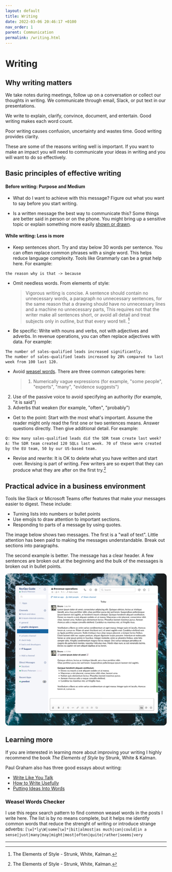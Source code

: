 ```yaml
---
layout: default
title: Writing
date: 2022-03-06 20:46:17 +0100
nav_order: 1
parent: Communication
permalink: /writing.html
---
```


# Writing

## Why writing matters

We take notes during meetings, follow up on a conversation or collect our thoughts in writing. We communicate through email, Slack, or put text in our presentations.

We write to explain, clarify, convince, document, and entertain.
Good writing makes each word count.

Poor writing causes confusion, uncertainty and wastes time.
Good writing provides clarity.

These are some of the reasons writing well is important. If you want to make an impact you will need to communicate your ideas in writing and you will want to do so effectively.

## Basic principles of effective writing

#### Before writing: Purpose and Medium

- What do I want to achieve with this message?
  Figure out what you want to say before you start writing.

- Is a written message the best way to communicate this?
  Some things are better said in person or on the phone. You might bring up a sensitive topic or explain something more easily [shown or drawn](https://revopsguide.net/visuals.html).

#### While writing: Less is more

- Keep sentences short.
  Try and stay below 30 words per sentence. You can often replace common phrases with a single word. This helps reduce language complexity.
  Tools like Grammarly can be a great help here.
  For example:

```
the reason why is that -> because
```

- Omit needless words. From elements of style:

  > Vigorous writing is concise. A sentence should contain no unnecessary words, a paragraph no unnecessary sentences, for the same reason that a drawing should have no unnecessary lines and a machine no unnecessary parts, This requires not that the writer make all sentences short, or avoid all detail and treat subjects only in outline, but that every word tell. [^1]

- Be specific:
  Write with nouns and verbs, not with adjectives and adverbs. In revenue operations, you can often replace adjectives with data. For example:

```
The number of sales-qualified leads increased significantly.
The number of sales-qualified leads increased by 20% compared to last week from 100 last 120.
```

- Avoid [weasel words](https://en.wikipedia.org/wiki/Weasel_word). There are three common categories here:
  > 1. Numerically vague expressions (for example, "some people", "experts", "many", "evidence suggests")

2. Use of the passive voice to avoid specifying an authority (for example, "it is said")
3. Adverbs that weaken (for example, "often", "probably")

- Get to the point:
  Start with the most what's important. Assume the reader might only read the first one or two sentences means.
  Answer questions directly. Then give additional detail.
  For example:

```
Q: How many sales-qualified leads did the SDR team create last week?
A: The SDR team created 120 SQLs last week. 70 of these were created by the EU team, 50 by our US-based team.
```

- Revise and rewrite:
  It is OK to delete what you have written and start over. Revising is part of writing. Few writers are so expert that they can produce what they are after on the first try.[^1]

## Practical advice in a business environment

Tools like Slack or Microsoft Teams offer features that make your messages easier to digest.
These include:

- Turning lists into numbers or bullet points
- Use emojis to draw attention to important sections.
- Responding to parts of a message by using quotes.

The image below shows two messages.
The first is a "wall of text". Little attention has been paid to making the messages understandable.
Break out sections into paragraphs.

The second example is better. The message has a clear header. A few sentences are broken out at the beginning and the bulk of the messages is broken out in bullet points.

![slack-message](/assets/img/slack-writing.png)

## Learning more

If you are interested in learning more about improving your writing I highly recommend the book _The Elements of Style_ by Strunk, White & Kalman.

Paul Graham also has three good essays about writing:

- [Write Like You Talk](http://www.paulgraham.com/talk.html)
- [How to Write Usefully](http://www.paulgraham.com/useful.html)
- [Putting Ideas Into Words](http://www.paulgraham.com/words.html)

### Weasel Words Checker

I use this regex search pattern to find common weasel words in the posts I write here. The list is by no means complete, but it helps me identify common words that reduce the strenght of writing or introduce strange adverbs:
`[\w]*ly\W|some[\w]*|bit|almost|as much|can|could|in a sense|just|many|may|might|most|often|quite|rather|seems|very`

---

[^1]: The Elements of Style - Strunk, White, Kalman.
